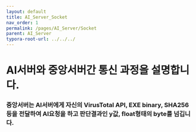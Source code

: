 ```yaml
---
layout: default
title: AI_Server_Socket
nav_order: 1
permalink: /pages/AI_Server/Socket
parent: AI_Server
typora-root-url: ../../../
---
```




# **AI서버와 중앙서버간 통신 과정을 설명합니다.**

### 중앙서버는 AI서버에게 자신의 VirusTotal API, EXE binary, SHA256등을 전달하여 AI요청을 하고 판단결과인 y값, float형태의 byte를 넘깁니다.<br>